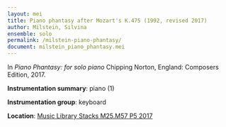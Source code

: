 ```yaml
---
layout: mei
title: Piano phantasy after Mozart's K.475 (1992, revised 2017) 
author: Milstein, Silvina
ensemble: solo
permalink: /milstein-piano-phantasy/
document: milstein_piano_phantasy.mei
---
```


In *Piano Phantasy: for solo piano* Chipping Norton, England: Composers Edition, 2017.

**Instrumentation summary**: piano (1)

**Instrumentation group**: keyboard

**Location**: <a href="https://tufts.primo.exlibrisgroup.com/permalink/01TUN_INST/1kc9gia/alma991018414744003851" target="_blank">Music Library Stacks M25.M57 P5 2017</a>